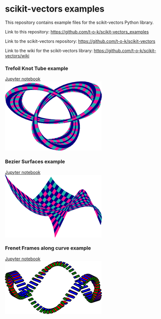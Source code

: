 # scikit-vectors examples

This repository contains example files for the scikit-vectors Python library.

Link to this repository: https://github.com/t-o-k/scikit-vectors_examples

Link to the scikit-vectors repository: https://github.com/t-o-k/scikit-vectors

Link to the wiki for the scikit-vectors library: https://github.com/t-o-k/scikit-vectors/wiki

### Trefoil Knot Tube example
[Jupyter notebook](Trefoil_Knot_Tube.ipynb)\
![Trefoil Knot Tube](images/Trefoil_Knot_Tube.png)

### Bezier Surfaces example
[Jupyter notebook](Bezier_Surfaces.ipynb)\
![Bezier Surfaces](images/Bezier_Surfaces.png)

### Frenet Frames along curve example
[Jupyter notebook](Frenet_Frames_along_curve.ipynb)\
![Frenet Frames along curve](images/Frenet_Frames_along_curve.png)
